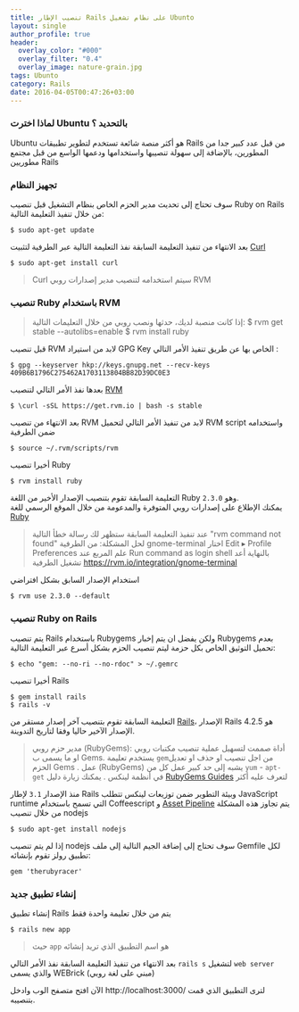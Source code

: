 ```yaml
---
title: تنصيب الإطار Rails على نظام تشغيل Ubunto
layout: single
author_profile: true
header:
  overlay_color: "#000"
  overlay_filter: "0.4"
  overlay_image: nature-grain.jpg
tags: Ubunto
category: Rails
date: 2016-04-05T00:47:26+03:00
---
```




### لماذا اخترت Ubuntu  بالتحديد ؟
Ubuntu هو أكثر منصة شائعة تستخدم لتطوير تطبيقات Rails من قبل عدد كبير جدا من المطورين، بالإضافة إلى سهولة تنصيبها واستخدامها ودعمها الواسع من قبل مجتمع مطوريين Rails

### تجهيز النظام 
سوف تحتاج إلى تحديث مدير الحزم الخاص بنظام التشغيل قبل تنصيب Ruby on Rails من خلال تنفيذ التعليمة التالية:

    $ sudo apt-get update

بعد الانتهاء من تنفيذ التعليمة السابقة نفذ التعليمة التالية عبر الطرفية لتثبيت [Curl](https://en.wikipedia.org/wiki/CURL)

    $ sudo apt-get install curl

> Curl سيتم استخدامه لتنصيب مدير إصدارات روبي RVM

### تنصيب Ruby باستخدام RVM

> إذا كانت منصبة لديك، حدثها ونصب روبي من خلال التعليمات التالية:
$ rvm get stable --autolibs=enable
$ rvm install ruby
  
قبل تنصيب RVM لابد من استيراد GPG Key الخاص بها عن طريق تنفيذ الأمر التالي :

    $ gpg --keyserver hkp://keys.gnupg.net --recv-keys 409B6B1796C275462A1703113804BB82D39DC0E3

بعدها نفذ الأمر التالي لتنصيب [RVM](https://rvm.io/)
  
    $ \curl -sSL https://get.rvm.io | bash -s stable

بعد الانتهاء من تنصيب RVM لابد من تنفيذ الأمر التالي لتحميل RVM script واستخدامه ضمن الطرفية

    $ source ~/.rvm/scripts/rvm

أخيرا تنصيب Ruby  

    $ rvm install ruby

التعليمة السابقة تقوم بتنصيب الإصدار الأخير من اللغة Ruby وهو `2.3.0`.  
يمكنك الإطلاع على إصدارات روبي المتوفرة والمدعومة  من خلال الموقع الرسمي للغة [Ruby ](https://www.ruby-lang.org/en/downloads/)

> عند تنفيذ التعليمة السابقة ستظهر لك رسالة خطأ التالية "rvm command not found"
لحل المشكلة:
> من الطرفية gnome-terminal اختار Edit ▸ Profile Preferences
> علم المربع عند Run command as login shell
> بالنهاية أعد تشغيل الطرفية https://rvm.io/integration/gnome-terminal

استخدام الإصدار السابق بشكل افتراضي

    $ rvm use 2.3.0 --default 

### تنصيب  Ruby on Rails
 
يتم تنصيب Rails باستخدام Rubygems ولكن يفضل ان يتم إخبار Rubygems بعدم تحميل التوثيق الخاص بكل حزمة ليتم تنصيب الحزم بشكل أسرع عبر التعليمة التالية:

    $ echo "gem: --no-ri --no-rdoc" > ~/.gemrc
    
أخيرا تنصيب Rails

    $ gem install rails
    $ rails -v

التعليمة السابقة تقوم بتنصيب آخر إصدار مستقر من [Rails][1]، الإصدار Rails 4.2.5 هو الإصدار الآخير حاليا وفقا لتاريخ التدوينة.

> مدير حزم روبي (RubyGems): أداة صممت لتسهيل عملية تنصيب مكتبات روبي او ما يسمى ب Gems.
> يستخدم تعليمة `gem`من اجل تنصيب او حذف او تعديل الحزم Gems .
> عمل (RubyGems) يشبه إلى  حد كبير عمل كل من `yum` - `apt-get` في أنظمة لينكس .
> يمكنك زيارة دليل  [ RubyGems Guides](http://guides.rubygems.org/)  لتعرف عليه أكثر

منذ الإصدار `3.1` لإطار Rails وبيئة التطوير ضمن توزيعات لينكس  تتطلب JavaScript runtime التي تسمح باستخدام Coffeescript و [ Asset Pipeline][2]
يتم تجاوز هذه المشكلة من خلال تنصيب  nodejs

    $ sudo apt-get install nodejs

إذا لم يتم تنصيب nodejs  سوف تحتاج إلى إضافة الجيم التالية إلى ملف Gemfile لكل تطبيق رولز تقوم بإنشائه:

    gem 'therubyracer'

### إنشاء تطبيق جديد 

إنشاء تطبيق Rails يتم من خلال تعليمة واحدة فقط 

    $ rails new app

> حيث `app` هو اسم التطبيق الذي تريد إنشائه

بعد الانتهاء من تنفيذ التعليمة السابقة نفذ الأمر التالي `rails s` لتشغيل `web server` والذي يسمى WEBrick (مبني على لغة روبي)

الآن افتح متصفح الوب وادخل http://localhost:3000/ لترى التطبيق الذي قمت بتنصيبه. 

  [1]: https://rubygems.org/gems/rails
  [2]: http://guides.rubyonrails.org/asset_pipeline.html